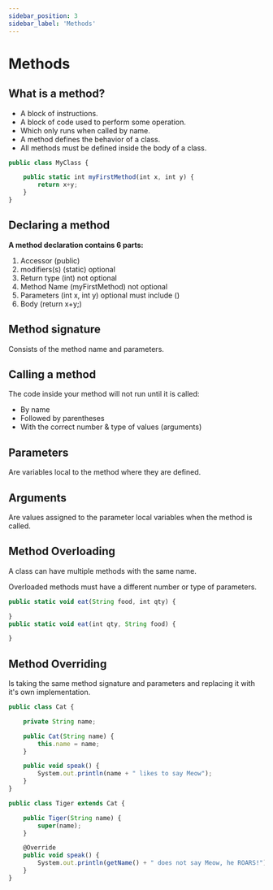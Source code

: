 ```yaml
---
sidebar_position: 3
sidebar_label: 'Methods'
---
```


# Methods
## What is a method?

- A block of instructions.
- A block of code used to perform some operation.
- Which only runs when called by name.
- A method defines the behavior of a class.
- All methods must be defined inside the body of a class.

```jsx title="Example"
public class MyClass {

	public static int myFirstMethod(int x, int y) {
		return x+y;
    }
}
```

## Declaring a method

**A method declaration contains 6 parts:**
1. Accessor     (public)
2. modifiers(s)               (static)   optional
3. Return type             (int) not optional
4. Method Name        (myFirstMethod)  not optional
5. Parameters      (int x, int y)     optional must include ()
6. Body               (return x+y;)   

## Method signature 
Consists of the method name and parameters.

## Calling a method

The code inside your method will not run until it is called:
- By name
- Followed by parentheses
- With the correct number & type of values (arguments)

## Parameters
Are variables local to the method where they are defined.

## Arguments
Are values assigned to the parameter local variables when the method is called.

## Method Overloading

A class can have multiple methods with the same name.

Overloaded methods must have a different number or type of parameters.

```jsx title="Example"
public static void eat(String food, int qty) {

}
public static void eat(int qty, String food) {

}
```

## Method Overriding

Is taking the same method signature and parameters and replacing it with it's own implementation.

```jsx title="Cat class"
public class Cat {

	private String name;

	public Cat(String name) {
		this.name = name;
	}

	public void speak() {
		System.out.println(name + " likes to say Meow");
	}
}
```

```jsx title="Tiger class"
public class Tiger extends Cat {

	public Tiger(String name) {
		super(name);
	}

	@Override
	public void speak() {
		System.out.println(getName() + " does not say Meow, he ROARS!");
	}
}
```




